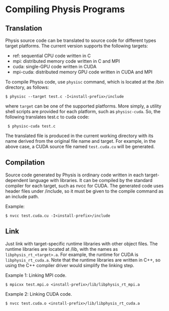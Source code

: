 Compiling Physis Programs
=========================

Translation
-----------

Physis source code can be translated to source code for different
types target platforms. The current version supports the following
targets:  

- ref: sequential CPU code written in C
- mpi: distributed memory code written in C and MPI
- cuda: single-GPU code written in CUDA
- mpi-cuda: distributed memory GPU code written in CUDA and MPI

To compile Physis code, use `physisc` command, which is located at
the <install-prefix>/bin directory, as follows:

    $ physisc --target test.c -I<install-prefix>/include
    
where `target` can be one of the supported platforms. More simply,
a utility shell scripts are provided for each platform, such as
`physisc-cuda`. So, the following translates test.c to cuda code:

     $ physisc-cuda test.c
     
The translated file is produced in the current working directory with its
name derived from the original file name and target. For example, in
the above case, a CUDA source file named `test.cuda.cu` will be
generated. 


Compilation
-----------

Source code generated by Physis is ordinary code written in each
target-dependent language with libraries. It can be compiled by the
standard compiler for each target, such as nvcc for CUDA. The
generated code uses header files under <install-prefix>/include, so
it must be given to the compile command as an include path.

Example: 

    $ nvcc test.cuda.cu -I<install-prefix>/include


Link
----

Just link with target-specific runtime libraries with other object
files. The runtime libraries are located at <install-prefix>/lib, with
the names as `libphysis_rt_<target>.a`. For example, the runtime for
CUDA is `libphysis_rt_cuda.a`. Note that the runtime libraries are
written in C++, so using the C++ compiler driver would simplify
the linking step. 

Example 1: Linking MPI code.

    $ mpicxx test.mpi.o <install-prefix>/lib/libphysis_rt_mpi.a

Example 2: Linking CUDA code.

    $ nvcc test.cuda.o <install-prefix>/lib/libphysis_rt_cuda.a
